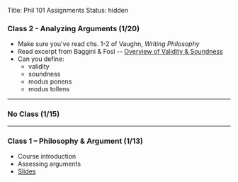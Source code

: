 Title: Phil 101 Assignments
Status: hidden

### Class 2 - Analyzing Arguments (1/20)

- Make sure you've read chs. 1-2 of Vaughn, *Writing Philosophy*
- Read excerpt from Baggini & Fosl -- [Overview of Validity & Soundness](|filename|/pdfs/phil101/LogicOverview.pdf)
- Can you define: 
    + validity
    + soundness
    + modus ponens
    + modus tollens

---

### No Class (1/15)

---

### Class 1 – Philosophy & Argument (1/13)

- Course introduction
- Assessing arguments 
- [Slides](|filename|/pdfs/phil101/1Intro.pdf) 

